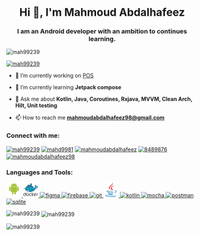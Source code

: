 <h1 align="center">Hi 👋, I'm Mahmoud Abdalhafeez</h1>
<h3 align="center">I am an Android developer with an ambition to continues learning.</h3>

<p align="left"> <img src="https://komarev.com/ghpvc/?username=mah99239&label=Profile%20views&color=0e75b6&style=flat" alt="mah99239" /> </p>

<p align="left"> <a href="https://github.com/ryo-ma/github-profile-trophy"><img src="https://github-profile-trophy.vercel.app/?username=mah99239" alt="mah99239" /></a> </p>

- 🔭 I’m currently working on [POS](https://github.com/Case-Code/POS)

- 🌱 I’m currently learning **Jetpack compose**

- 💬 Ask me about **Kotlin, Java, Coroutines, Rxjava, MVVM, Clean Arch, Hilt, Unit testing**

- 📫 How to reach me **mahmoudabdalhafeez98@gmail.com**

<h3 align="left">Connect with me:</h3>
<p align="left">
<a href="https://dev.to/mah99239" target="blank"><img align="center" src="https://raw.githubusercontent.com/rahuldkjain/github-profile-readme-generator/master/src/images/icons/Social/devto.svg" alt="mah99239" height="30" width="40" /></a>
<a href="https://twitter.com/mahd9981" target="blank"><img align="center" src="https://raw.githubusercontent.com/rahuldkjain/github-profile-readme-generator/master/src/images/icons/Social/twitter.svg" alt="mahd9981" height="30" width="40" /></a>
<a href="https://linkedin.com/in/mahmoudabdalhafeez" target="blank"><img align="center" src="https://raw.githubusercontent.com/rahuldkjain/github-profile-readme-generator/master/src/images/icons/Social/linked-in-alt.svg" alt="mahmoudabdalhafeez" height="30" width="40" /></a>
<a href="https://stackoverflow.com/users/8489876" target="blank"><img align="center" src="https://raw.githubusercontent.com/rahuldkjain/github-profile-readme-generator/master/src/images/icons/Social/stack-overflow.svg" alt="8489876" height="30" width="40" /></a>
<a href="https://www.leetcode.com/mahmoudabdalhafeez98" target="blank"><img align="center" src="https://raw.githubusercontent.com/rahuldkjain/github-profile-readme-generator/master/src/images/icons/Social/leet-code.svg" alt="mahmoudabdalhafeez98" height="30" width="40" /></a>
</p>

<h3 align="left">Languages and Tools:</h3>
<p align="left"> <a href="https://developer.android.com" target="_blank" rel="noreferrer"> <img src="https://raw.githubusercontent.com/devicons/devicon/master/icons/android/android-original-wordmark.svg" alt="android" width="40" height="40"/> </a> <a href="https://www.docker.com/" target="_blank" rel="noreferrer"> <img src="https://raw.githubusercontent.com/devicons/devicon/master/icons/docker/docker-original-wordmark.svg" alt="docker" width="40" height="40"/> </a> <a href="https://www.figma.com/" target="_blank" rel="noreferrer"> <img src="https://www.vectorlogo.zone/logos/figma/figma-icon.svg" alt="figma" width="40" height="40"/> </a> <a href="https://firebase.google.com/" target="_blank" rel="noreferrer"> <img src="https://www.vectorlogo.zone/logos/firebase/firebase-icon.svg" alt="firebase" width="40" height="40"/> </a> <a href="https://git-scm.com/" target="_blank" rel="noreferrer"> <img src="https://www.vectorlogo.zone/logos/git-scm/git-scm-icon.svg" alt="git" width="40" height="40"/> </a> <a href="https://www.java.com" target="_blank" rel="noreferrer"> <img src="https://raw.githubusercontent.com/devicons/devicon/master/icons/java/java-original.svg" alt="java" width="40" height="40"/> </a> <a href="https://kotlinlang.org" target="_blank" rel="noreferrer"> <img src="https://www.vectorlogo.zone/logos/kotlinlang/kotlinlang-icon.svg" alt="kotlin" width="40" height="40"/> </a> <a href="https://mochajs.org" target="_blank" rel="noreferrer"> <img src="https://www.vectorlogo.zone/logos/mochajs/mochajs-icon.svg" alt="mocha" width="40" height="40"/> </a> <a href="https://postman.com" target="_blank" rel="noreferrer"> <img src="https://www.vectorlogo.zone/logos/getpostman/getpostman-icon.svg" alt="postman" width="40" height="40"/> </a> <a href="https://www.sqlite.org/" target="_blank" rel="noreferrer"> <img src="https://www.vectorlogo.zone/logos/sqlite/sqlite-icon.svg" alt="sqlite" width="40" height="40"/> </a> </p>

<p><img align="left" src="https://github-readme-stats.vercel.app/api/top-langs?username=mah99239&show_icons=true&locale=en&layout=compact" alt="mah99239" /></p>

<p>&nbsp;<img align="center" src="https://github-readme-stats.vercel.app/api?username=mah99239&show_icons=true&locale=en" alt="mah99239" /></p>

<p><img align="center" src="https://github-readme-streak-stats.herokuapp.com/?user=mah99239&" alt="mah99239" /></p>
